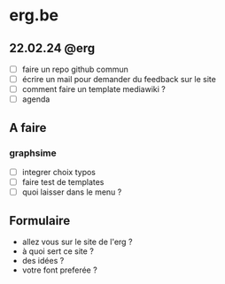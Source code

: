 # erg.be

## 22.02.24 @erg
* [ ] faire un repo github commun
* [ ] écrire un mail pour demander du feedback sur le site
* [ ] comment faire un template mediawiki ?
* [ ] agenda

## A faire
### graphsime
* [ ] integrer choix typos
* [ ] faire test de templates
* [ ] quoi laisser dans le menu ?

## Formulaire
* allez vous sur le site de l'erg ?
* à quoi sert ce site ?
* des idées ?
* votre font preferée ? 
